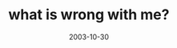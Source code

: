 ---
layout: base.njk
title : 'what is wrong with me?' 
view_title : 'what is wrong with me?' 
year : '2003' 
date : '2003-10-30' 
img_file : '/drawing/whatiswrongwithme2.png' 
html_file : 'whatiswrongwithme2' 
next_html : 'dontbescared.html' 
year_order : '149' 
permalink : "title/{{html_file}}.html"
---